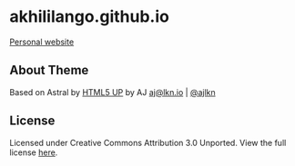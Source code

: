 # akhililango.github.io
[Personal website](https://akhililango.github.io/)

## About Theme
Based on Astral by [HTML5 UP](https://html5up.net/) by AJ aj@lkn.io | [@ajlkn](https://twitter.com/ajlkn)

## License
Licensed under Creative Commons Attribution 3.0 Unported. View the full license [here](https://github.com/justinhartman/html5up-astral/blob/master/LICENSE.txt).
